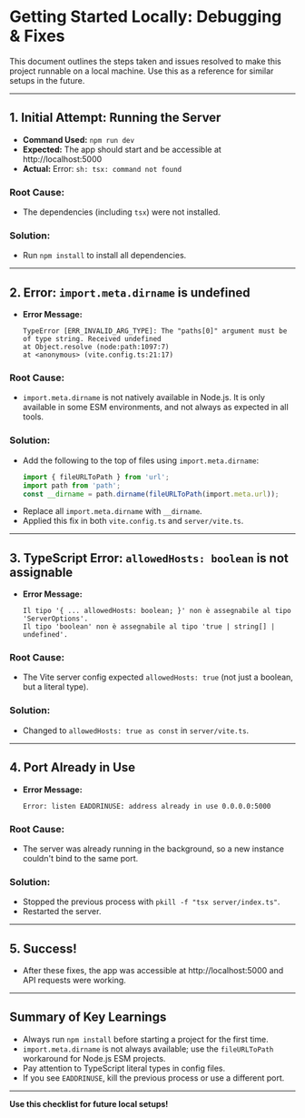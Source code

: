 # Getting Started Locally: Debugging & Fixes

This document outlines the steps taken and issues resolved to make this project runnable on a local machine. Use this as a reference for similar setups in the future.

---

## 1. Initial Attempt: Running the Server
- **Command Used:** `npm run dev`
- **Expected:** The app should start and be accessible at http://localhost:5000
- **Actual:** Error: `sh: tsx: command not found`

### **Root Cause:**
- The dependencies (including `tsx`) were not installed.

### **Solution:**
- Run `npm install` to install all dependencies.

---

## 2. Error: `import.meta.dirname` is undefined
- **Error Message:**
  ```
  TypeError [ERR_INVALID_ARG_TYPE]: The "paths[0]" argument must be of type string. Received undefined
  at Object.resolve (node:path:1097:7)
  at <anonymous> (vite.config.ts:21:17)
  ```

### **Root Cause:**
- `import.meta.dirname` is not natively available in Node.js. It is only available in some ESM environments, and not always as expected in all tools.

### **Solution:**
- Add the following to the top of files using `import.meta.dirname`:
  ```ts
  import { fileURLToPath } from 'url';
  import path from 'path';
  const __dirname = path.dirname(fileURLToPath(import.meta.url));
  ```
- Replace all `import.meta.dirname` with `__dirname`.
- Applied this fix in both `vite.config.ts` and `server/vite.ts`.

---

## 3. TypeScript Error: `allowedHosts: boolean` is not assignable
- **Error Message:**
  ```
  Il tipo '{ ... allowedHosts: boolean; }' non è assegnabile al tipo 'ServerOptions'.
  Il tipo 'boolean' non è assegnabile al tipo 'true | string[] | undefined'.
  ```

### **Root Cause:**
- The Vite server config expected `allowedHosts: true` (not just a boolean, but a literal type).

### **Solution:**
- Changed to `allowedHosts: true as const` in `server/vite.ts`.

---

## 4. Port Already in Use
- **Error Message:**
  ```
  Error: listen EADDRINUSE: address already in use 0.0.0.0:5000
  ```

### **Root Cause:**
- The server was already running in the background, so a new instance couldn't bind to the same port.

### **Solution:**
- Stopped the previous process with `pkill -f "tsx server/index.ts"`.
- Restarted the server.

---

## 5. Success!
- After these fixes, the app was accessible at http://localhost:5000 and API requests were working.

---

## **Summary of Key Learnings**
- Always run `npm install` before starting a project for the first time.
- `import.meta.dirname` is not always available; use the `fileURLToPath` workaround for Node.js ESM projects.
- Pay attention to TypeScript literal types in config files.
- If you see `EADDRINUSE`, kill the previous process or use a different port.

---

**Use this checklist for future local setups!** 